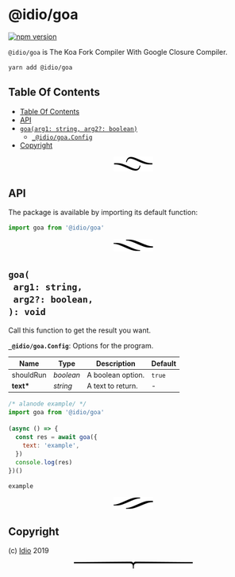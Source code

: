 # @idio/goa

[![npm version](https://badge.fury.io/js/@idio/goa.svg)](https://npmjs.org/package/@idio/goa)

`@idio/goa` is The Koa Fork Compiler With Google Closure Compiler.

```sh
yarn add @idio/goa
```

## Table Of Contents

- [Table Of Contents](#table-of-contents)
- [API](#api)
- [`goa(arg1: string, arg2?: boolean)`](#mynewpackagearg1-stringarg2-boolean-void)
  * [`_@idio/goa.Config`](#type-_@idio/goaconfig)
- [Copyright](#copyright)

<p align="center"><a href="#table-of-contents"><img src=".documentary/section-breaks/0.svg?sanitize=true"></a></p>

## API

The package is available by importing its default function:

```js
import goa from '@idio/goa'
```

<p align="center"><a href="#table-of-contents"><img src=".documentary/section-breaks/1.svg?sanitize=true"></a></p>

## `goa(`<br/>&nbsp;&nbsp;`arg1: string,`<br/>&nbsp;&nbsp;`arg2?: boolean,`<br/>`): void`

Call this function to get the result you want.

__<a name="type-_@idio/goaconfig">`_@idio/goa.Config`</a>__: Options for the program.

|   Name    |       Type       |    Description    | Default |
| --------- | ---------------- | ----------------- | ------- |
| shouldRun | <em>boolean</em> | A boolean option. | `true`  |
| __text*__ | <em>string</em>  | A text to return. | -       |

```js
/* alanode example/ */
import goa from '@idio/goa'

(async () => {
  const res = await goa({
    text: 'example',
  })
  console.log(res)
})()
```
```
example
```

<p align="center"><a href="#table-of-contents"><img src=".documentary/section-breaks/2.svg?sanitize=true"></a></p>

## Copyright

(c) [Idio][1] 2019

[1]: https://idio.cc

<p align="center"><a href="#table-of-contents"><img src=".documentary/section-breaks/-1.svg?sanitize=true"></a></p>